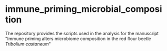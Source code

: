 # immune_priming_microbial_composition
The repository provides the scripts used in the analysis for the manuscript "Immune priming alters microbiome composition in the red flour beetle _Tribolium castaneum_"
